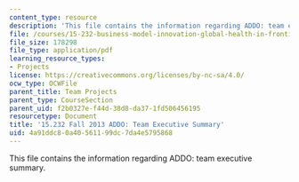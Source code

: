 ```yaml
---
content_type: resource
description: 'This file contains the information regarding ADDO: team executive summary.'
file: /courses/15-232-business-model-innovation-global-health-in-frontier-markets-fall-2013/4a91ddc80a40561199dc7da4e5795868_MIT15_232F13_t1_excsummary.pdf
file_size: 178298
file_type: application/pdf
learning_resource_types:
- Projects
license: https://creativecommons.org/licenses/by-nc-sa/4.0/
ocw_type: OCWFile
parent_title: Team Projects
parent_type: CourseSection
parent_uid: f2b0327e-f44d-38d8-da37-1fd506456195
resourcetype: Document
title: '15.232 Fall 2013 ADDO: Team Executive Summary'
uid: 4a91ddc8-0a40-5611-99dc-7da4e5795868
---
```

This file contains the information regarding ADDO: team executive summary.